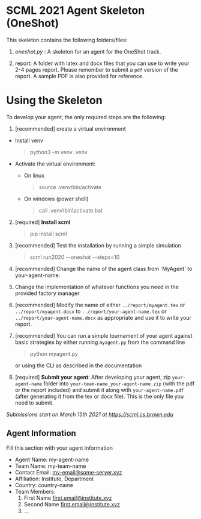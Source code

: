 SCML 2021 Agent Skeleton (OneShot)
==================================

This skeleton contains the following folders/files:

1. *oneshot.py* : A skeleton for an agent for the OneShot track.

2. report: A folder with latex and docx files that you can use to write
   your 2-4 pages report. Please remember to submit a `pdf` version of the
   report. A sample PDF is also provided for reference.

Using the Skeleton
==================

To develop your agent, the only required steps are the following:

1. [recommended] create a virtual environment
  - Install venv

    > python3 -m venv .venv

  - Activate the virtual environment:

    - On linux

      > source .venv/bin/activate

    - On windows (power shell)

      > call .venv\bin\activate.bat

2. [required] **Install scml**
    > pip install scml

3. [recommended] Test the installation by running a simple simulation
    > scml run2020 --oneshot --steps=10

4. [recommended] Change the name of the agent class from `MyAgent' to
   your-agent-name.
5. Change the implementation of whatever functions you need in the provided
   factory manager
6. [recommended] Modify the name of either ``../report/myagent.tex`` or
   ``../report/myagent.docx`` to ``../report/your-agent-name.tex`` or
   ``../report/your-agent-name.docx`` as appropriate and use it to write your
   report.
7. [recommended] You can run a simple tournament of your agent against basic
   strategies by either running ``myagent.py`` from the command line
    > python myagent.py

   or using the CLI as described in the documentation
8. [required] **Submit your agent**: After developing your agent,
  zip ``your-agent-name`` folder into ``your-team-name_your-agent-name.zip``
  (with the pdf or the report included)  and submit it along with
  ``your-agent-name.pdf`` (after generating it from the tex or docx file).
  This is the only file you need to submit.

*Submissions start on March 15th 2021 at https://scml.cs.brown.edu*

Agent Information
-----------------
Fill this section with your agent information

  - Agent Name: my-agent-name
  - Team Name: my-team-name
  - Contact Email: my-email@some-server.xyz
  - Affiliation: Institute, Department
  - Country: country-name
  - Team Members:
    1. First Name <first.email@institute.xyz>
    2. Second Name <first.email@institute.xyz>
    3. ...
